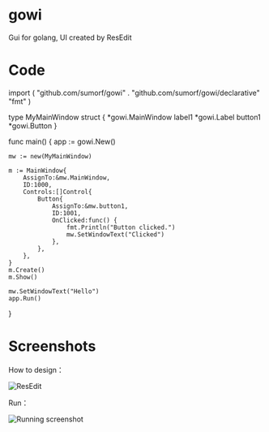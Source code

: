 # gowi
Gui for golang, UI created by ResEdit

# Code

import (
    "github.com/sumorf/gowi"
    . "github.com/sumorf/gowi/declarative"
    "fmt"
)

type MyMainWindow struct {
    *gowi.MainWindow
    label1 *gowi.Label
    button1 *gowi.Button
}

func main() {
    app := gowi.New()

    mw := new(MyMainWindow)

    m := MainWindow{
        AssignTo:&mw.MainWindow,
        ID:1000,
        Controls:[]Control{
            Button{
                AssignTo:&mw.button1,
                ID:1001,
                OnClicked:func() {
                    fmt.Println("Button clicked.")
                    mw.SetWindowText("Clicked")
                },
            },
        },
    }
    m.Create()
    m.Show()

    mw.SetWindowText("Hello")
    app.Run()
}

# Screenshots

How to design：

![ResEdit](https://raw.githubusercontent.com/sumorf/gowi/master/doc/resedit.png)

Run：

![Running screenshot](https://raw.githubusercontent.com/sumorf/gowi/master/doc/screenshot1.png)
